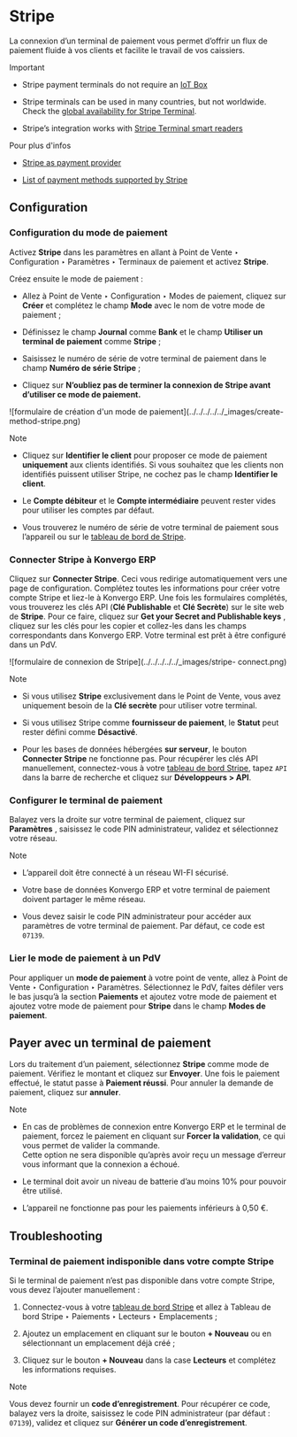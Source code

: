 # Stripe

La connexion d’un terminal de paiement vous permet d’offrir un flux de
paiement fluide à vos clients et facilite le travail de vos caissiers.

<div class="alert alert-warning">
<p class="alert-title">
Important</p><ul>
<li><p>Stripe payment terminals do not require an <a href="../../../../general/iot">IoT Box</a></p></li>
<li><p>Stripe terminals can be used in many countries, but not worldwide. Check the <a href="https://support.stripe.com/questions/global-availability-for-stripe-terminal">global
availability for Stripe Terminal</a>.</p></li>
<li><p>Stripe’s integration works with <a href="https://docs.stripe.com/terminal/smart-readers">Stripe Terminal smart readers</a></p></li>
</ul>
</div> <div class="alert alert-secondary">
<p class="alert-title">
Pour plus d'infos</p><ul>
<li><p><a href="../../../../finance/payment_providers/stripe">Stripe as payment provider</a></p></li>
<li><p><a href="https://stripe.com/payments/payment-methods">List of payment methods supported by Stripe</a></p></li>
</ul>
</div>

## Configuration

### Configuration du mode de paiement

Activez **Stripe** dans les paramètres en allant à Point de Vente ‣
Configuration ‣ Paramètres ‣ Terminaux de paiement et activez **Stripe**.

Créez ensuite le mode de paiement :

  * Allez à Point de Vente ‣ Configuration ‣ Modes de paiement, cliquez sur **Créer** et complétez le champ **Mode** avec le nom de votre mode de paiement ;

  * Définissez le champ **Journal** comme **Bank** et le champ **Utiliser un terminal de paiement** comme **Stripe** ;

  * Saisissez le numéro de série de votre terminal de paiement dans le champ **Numéro de série Stripe** ;

  * Cliquez sur **N’oubliez pas de terminer la connexion de Stripe avant d’utiliser ce mode de paiement.**

![formulaire de création d'un mode de paiement](../../../../../_images/create-
method-stripe.png) <div class="alert alert-primary">
<p class="alert-title">
Note</p><ul>
<li><p>Cliquez sur <b>Identifier le client</b> pour proposer ce mode de paiement <b>uniquement</b> aux clients identifiés. Si vous souhaitez que les clients non identifiés puissent utiliser Stripe, ne cochez pas le champ <b>Identifier le client</b>.</p></li>
<li><p>Le <b>Compte débiteur</b> et le <b>Compte intermédiaire</b> peuvent rester vides pour utiliser les comptes par défaut.</p></li>
<li><p>Vous trouverez le numéro de série de votre terminal de paiement sous l’appareil ou sur le <a href="https://dashboard.stripe.com">tableau de bord de Stripe</a>.</p></li>
</ul>
</div>

### Connecter Stripe à Konvergo ERP

Cliquez sur **Connecter Stripe**. Ceci vous redirige automatiquement vers une
page de configuration. Complétez toutes les informations pour créer votre
compte Stripe et liez-le à Konvergo ERP. Une fois les formulaires complétés, vous
trouverez les clés API (**Clé Publishable** et **Clé Secrète**) sur le site
web de **Stripe**. Pour ce faire, cliquez sur **Get your Secret and
Publishable keys** , cliquez sur les clés pour les copier et collez-les dans
les champs correspondants dans Konvergo ERP. Votre terminal est prêt à être configuré
dans un PdV.

![formulaire de connexion de Stripe](../../../../../_images/stripe-
connect.png) <div class="alert alert-primary">
<p class="alert-title">
Note</p><ul>
<li><p>Si vous utilisez <b>Stripe</b> exclusivement dans le Point de Vente, vous avez uniquement besoin de la <b>Clé secrète</b> pour utiliser votre terminal.</p></li>
<li><p>Si vous utilisez Stripe comme <b>fournisseur de paiement</b>, le <b>Statut</b> peut rester défini comme <b>Désactivé</b>.</p></li>
<li><p>Pour les bases de données hébergées <b>sur serveur</b>, le bouton <b>Connecter Stripe</b> ne fonctionne pas. Pour récupérer les clés API manuellement, connectez-vous à votre <a href="https://dashboard.stripe.com">tableau de bord Stripe</a>, tapez <code>API</code> dans la barre de recherche et cliquez sur <b>Développeurs &gt; API</b>.</p></li>
</ul>
</div>

### Configurer le terminal de paiement

Balayez vers la droite sur votre terminal de paiement, cliquez sur
**Paramètres** , saisissez le code PIN administrateur, validez et sélectionnez
votre réseau.

<div class="alert alert-primary">
<p class="alert-title">
Note</p><ul>
<li><p>L’appareil doit être connecté à un réseau WI-FI sécurisé.</p></li>
<li><p>Votre base de données Konvergo ERP et votre terminal de paiement doivent partager le même réseau.</p></li>
<li><p>Vous devez saisir le code PIN administrateur pour accéder aux paramètres de votre terminal de paiement. Par défaut, ce code est <code>07139</code>.</p></li>
</ul>
</div>

### Lier le mode de paiement à un PdV

Pour appliquer un **mode de paiement** à votre point de vente, allez à Point
de Vente ‣ Configuration ‣ Paramètres. Sélectionnez le PdV, faites défiler
vers le bas jusqu’à la section **Paiements** et ajoutez votre mode de paiement
et ajoutez votre mode de paiement pour **Stripe** dans le champ **Modes de
paiement**.

## Payer avec un terminal de paiement

Lors du traitement d’un paiement, sélectionnez **Stripe** comme mode de
paiement. Vérifiez le montant et cliquez sur **Envoyer**. Une fois le paiement
effectué, le statut passe à **Paiement réussi**. Pour annuler la demande de
paiement, cliquez sur **annuler**.

<div class="alert alert-primary">
<p class="alert-title">
Note</p><ul>
<li><div class="line-block">
<div class="line">En cas de problèmes de connexion entre Konvergo ERP et le terminal de paiement, forcez le paiement en cliquant sur <b>Forcer la validation</b>, ce qui vous permet de valider la commande.</div>
<div class="line">Cette option ne sera disponible qu’après avoir reçu un message d’erreur vous informant que la connexion a échoué.</div>
</div>
</li>
<li><p>Le terminal doit avoir un niveau de batterie d’au moins 10% pour pouvoir être utilisé.</p></li>
<li><p>L’appareil ne fonctionne pas pour les paiements inférieurs à 0,50 €.</p></li>
</ul>
</div>

## Troubleshooting

### Terminal de paiement indisponible dans votre compte Stripe

Si le terminal de paiement n’est pas disponible dans votre compte Stripe, vous
devez l’ajouter manuellement :

  1. Connectez-vous à votre [tableau de bord Stripe](https://dashboard.stripe.com) et allez à Tableau de bord Stripe ‣ Paiements ‣ Lecteurs ‣ Emplacements ;

  2. Ajoutez un emplacement en cliquant sur le bouton **\+ Nouveau** ou en sélectionnant un emplacement déjà créé ;

  3. Cliquez sur le bouton **\+ Nouveau** dans la case **Lecteurs** et complétez les informations requises.

<div class="alert alert-primary">
<p class="alert-title">
Note</p><p>Vous devez fournir un <b>code d’enregistrement</b>. Pour récupérer ce code, balayez vers la droite, saisissez le code PIN administrateur (par défaut : <code>07139</code>), validez et cliquez sur <b>Générer un code d’enregistrement</b>.</p>
</div>

